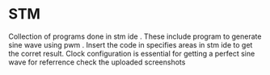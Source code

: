 # STM
Collection of  programs done in stm ide . These include program to generate sine wave using pwm .
Insert the code in specifies areas in stm ide  to get the corret result.
Clock configuration is essential for getting a perfect sine wave for referrence check the uploaded screenshots
